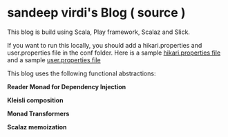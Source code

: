 sandeep virdi's Blog ( source )
=======

This blog is build using Scala, Play framework, Scalaz and Slick.

If you want to run this locally, you should add a hikari.properties and user.properties file in the conf folder.
Here is a sample [hikari.properties file](https://gist.github.com/mobby1982/beac2734b37a8e1eddc6) and a sample
[user.properties file](https://gist.github.com/mobby1982/03c78fa4828652cbeaaa)

This blog uses the following functional abstractions:

**Reader Monad for Dependency Injection**

**Kleisli composition**

**Monad Transformers**

**Scalaz memoization**